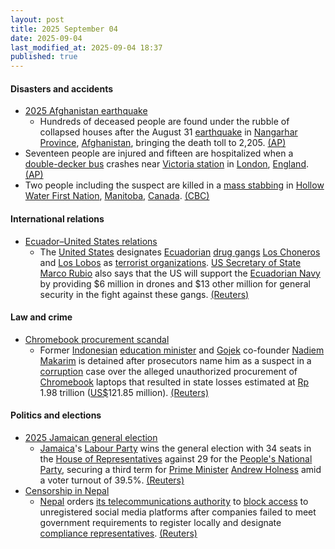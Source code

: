 ```yaml
---
layout: post
title: 2025 September 04
date: 2025-09-04
last_modified_at: 2025-09-04 18:37
published: true
---
```



#### Disasters and accidents

* [2025 Afghanistan earthquake](https://en.wikipedia.org/wiki/2025_Afghanistan_earthquake "2025 Afghanistan earthquake")
  * Hundreds of deceased people are found under the rubble of collapsed houses after the August 31 [earthquake](https://en.wikipedia.org/wiki/Earthquake "Earthquake") in [Nangarhar Province](https://en.wikipedia.org/wiki/Nangarhar_Province "Nangarhar Province"), [Afghanistan](https://en.wikipedia.org/wiki/Afghanistan "Afghanistan"), bringing the death toll to 2,205. [(AP)](https://apnews.com/article/afghanistan-earthquake-deaths-50fe948763c786f36780267a8a7e9afc)
* Seventeen people are injured and fifteen are hospitalized when a [double-decker bus](https://en.wikipedia.org/wiki/Double-decker_bus "Double-decker bus") crashes near [Victoria station](https://en.wikipedia.org/wiki/London_Victoria_station "London Victoria station") in [London](https://en.wikipedia.org/wiki/London "London"), [England](https://en.wikipedia.org/wiki/England "England"). [(AP)](https://apnews.com/article/london-bus-crash-victoria-station-injuries-275007304c62eff0d57cba27d45ab9d4)
* Two people including the suspect are killed in a [mass stabbing](https://en.wikipedia.org/wiki/Mass_stabbing "Mass stabbing") in [Hollow Water First Nation](https://en.wikipedia.org/wiki/Hollow_Water_First_Nation "Hollow Water First Nation"), [Manitoba](https://en.wikipedia.org/wiki/Manitoba "Manitoba"), [Canada](https://en.wikipedia.org/wiki/Canada "Canada"). [(CBC)](https://www.cbc.ca/news/canada/manitoba/hollow-water-first-nation-serious-incident-rcmp-1.7624882)

#### International relations

* [Ecuador–United States relations](https://en.wikipedia.org/wiki/Ecuador%E2%80%93United_States_relations "Ecuador–United States relations")
  * The [United States](https://en.wikipedia.org/wiki/United_States "United States") designates [Ecuadorian](https://en.wikipedia.org/wiki/Ecuador "Ecuador") [drug gangs](https://en.wikipedia.org/wiki/Drug_cartel "Drug cartel") [Los Choneros](https://en.wikipedia.org/wiki/Los_Choneros "Los Choneros") and [Los Lobos](https://en.wikipedia.org/wiki/Los_Lobos_%28gang%29 "Los Lobos (gang)") as [terrorist organizations](https://en.wikipedia.org/wiki/Terrorist_organizations "Terrorist organizations"). [US Secretary of State](https://en.wikipedia.org/wiki/United_States_Secretary_of_State "United States Secretary of State") [Marco Rubio](https://en.wikipedia.org/wiki/Marco_Rubio "Marco Rubio") also says that the US will support the [Ecuadorian Navy](https://en.wikipedia.org/wiki/Ecuadorian_Navy "Ecuadorian Navy") by providing $6 million in drones and $13 other million for general security in the fight against these gangs. [(Reuters)](https://www.reuters.com/world/americas/us-designates-ecuador-gangs-terrorist-organizations-2025-09-04/)

#### Law and crime

* [Chromebook procurement scandal](https://en.wikipedia.org/wiki/Chromebook_procurement_scandal "Chromebook procurement scandal")
  * Former [Indonesian](https://en.wikipedia.org/wiki/Indonesia "Indonesia") [education minister](https://en.wikipedia.org/wiki/Ministry_of_Education%2C_Culture%2C_Research%2C_and_Technology "Ministry of Education, Culture, Research, and Technology") and [Gojek](https://en.wikipedia.org/wiki/Gojek "Gojek") co-founder [Nadiem Makarim](https://en.wikipedia.org/wiki/Nadiem_Makarim "Nadiem Makarim") is detained after prosecutors name him as a suspect in a [corruption](https://en.wikipedia.org/wiki/Corruption_in_Indonesia "Corruption in Indonesia") case over the alleged unauthorized procurement of [Chromebook](https://en.wikipedia.org/wiki/Chromebook "Chromebook") laptops that resulted in state losses estimated at [Rp](https://en.wikipedia.org/wiki/Indonesian_rupiah "Indonesian rupiah") 1.98 trillion ([US$](https://en.wikipedia.org/wiki/United_States_dollar "United States dollar")121.85 million). [(Reuters)](https://www.reuters.com/sustainability/indonesia-detains-former-minister-gojek-founder-suspect-graft-case-2025-09-04/)

#### Politics and elections

* [2025 Jamaican general election](https://en.wikipedia.org/wiki/2025_Jamaican_general_election "2025 Jamaican general election")
  * [Jamaica](https://en.wikipedia.org/wiki/Jamaica "Jamaica")'s [Labour Party](https://en.wikipedia.org/wiki/Jamaica_Labour_Party "Jamaica Labour Party") wins the general election with 34 seats in the [House of Representatives](https://en.wikipedia.org/wiki/Parliament_of_Jamaica "Parliament of Jamaica") against 29 for the [People's National Party](https://en.wikipedia.org/wiki/People%27s_National_Party "People's National Party"), securing a third term for [Prime Minister](https://en.wikipedia.org/wiki/Prime_Minister_of_Jamaica "Prime Minister of Jamaica") [Andrew Holness](https://en.wikipedia.org/wiki/Andrew_Holness "Andrew Holness") amid a voter turnout of 39.5%. [(Reuters)](https://www.reuters.com/world/americas/jamaicas-labour-party-wins-third-term-promising-tax-cuts-2025-09-04/)
* [Censorship in Nepal](https://en.wikipedia.org/wiki/Censorship_in_Nepal "Censorship in Nepal")
  * [Nepal](https://en.wikipedia.org/wiki/Nepal "Nepal") orders [its telecommunications authority](https://en.wikipedia.org/wiki/Nepal_Telecommunications_Authority "Nepal Telecommunications Authority") to [block access](https://en.wikipedia.org/wiki/Internet_censorship "Internet censorship") to unregistered social media platforms after companies failed to meet government requirements to register locally and designate [compliance representatives](https://en.wikipedia.org/wiki/Regulatory_affairs "Regulatory affairs"). [(Reuters)](https://www.reuters.com/sustainability/society-equity/nepal-block-some-social-media-including-facebook-2025-09-04/)
